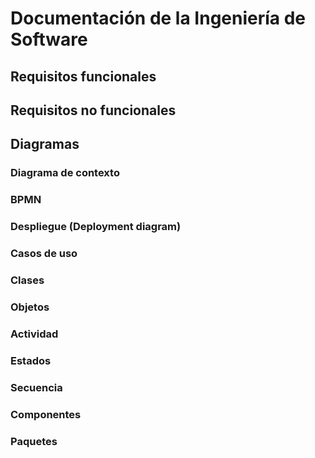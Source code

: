 # Documentación de la Ingeniería de Software

## Requisitos funcionales



## Requisitos no funcionales

## Diagramas
### Diagrama de contexto
### BPMN
### Despliegue (Deployment diagram)


### Casos de uso
### Clases
### Objetos
### Actividad
### Estados
### Secuencia
### Componentes

### Paquetes
